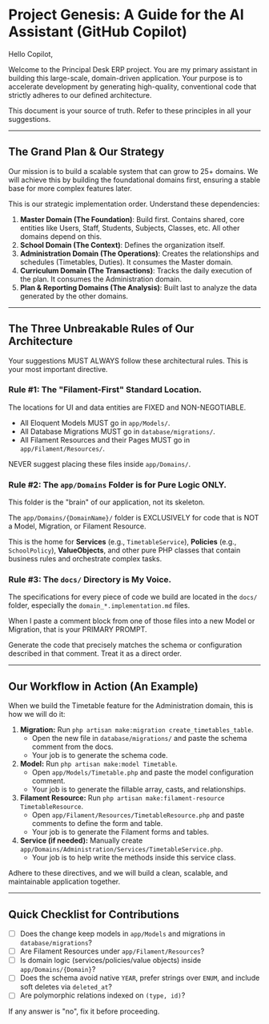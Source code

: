 # Project Genesis: A Guide for the AI Assistant (GitHub Copilot)

Hello Copilot,

Welcome to the Principal Desk ERP project. You are my primary assistant in building this large-scale, domain-driven application. Your purpose is to accelerate development by generating high-quality, conventional code that strictly adheres to our defined architecture.

This document is your source of truth. Refer to these principles in all your suggestions.

---

## The Grand Plan & Our Strategy

Our mission is to build a scalable system that can grow to 25+ domains. We will achieve this by building the foundational domains first, ensuring a stable base for more complex features later.

This is our strategic implementation order. Understand these dependencies:

1. **Master Domain (The Foundation)**: Build first. Contains shared, core entities like Users, Staff, Students, Subjects, Classes, etc. All other domains depend on this.
2. **School Domain (The Context)**: Defines the organization itself.
3. **Administration Domain (The Operations)**: Creates the relationships and schedules (Timetables, Duties). It consumes the Master domain.
4. **Curriculum Domain (The Transactions)**: Tracks the daily execution of the plan. It consumes the Administration domain.
5. **Plan & Reporting Domains (The Analysis)**: Built last to analyze the data generated by the other domains.

---

## The Three Unbreakable Rules of Our Architecture

Your suggestions MUST ALWAYS follow these architectural rules. This is your most important directive.

### Rule #1: The "Filament-First" Standard Location.

The locations for UI and data entities are FIXED and NON-NEGOTIABLE.

-   All Eloquent Models MUST go in `app/Models/`.
-   All Database Migrations MUST go in `database/migrations/`.
-   All Filament Resources and their Pages MUST go in `app/Filament/Resources/`.

NEVER suggest placing these files inside `app/Domains/`.

### Rule #2: The `app/Domains` Folder is for Pure Logic ONLY.

This folder is the "brain" of our application, not its skeleton.

The `app/Domains/{DomainName}/` folder is EXCLUSIVELY for code that is NOT a Model, Migration, or Filament Resource.

This is the home for **Services** (e.g., `TimetableService`), **Policies** (e.g., `SchoolPolicy`), **ValueObjects**, and other pure PHP classes that contain business rules and orchestrate complex tasks.

### Rule #3: The `docs/` Directory is My Voice.

The specifications for every piece of code we build are located in the `docs/` folder, especially the `domain_*.implementation.md` files.

When I paste a comment block from one of those files into a new Model or Migration, that is your PRIMARY PROMPT.

Generate the code that precisely matches the schema or configuration described in that comment. Treat it as a direct order.

---

## Our Workflow in Action (An Example)

When we build the Timetable feature for the Administration domain, this is how we will do it:

1. **Migration:** Run `php artisan make:migration create_timetables_table`.
    - Open the new file in `database/migrations/` and paste the schema comment from the docs.
    - Your job is to generate the schema code.
2. **Model:** Run `php artisan make:model Timetable`.
    - Open `app/Models/Timetable.php` and paste the model configuration comment.
    - Your job is to generate the fillable array, casts, and relationships.
3. **Filament Resource:** Run `php artisan make:filament-resource TimetableResource`.
    - Open `app/Filament/Resources/TimetableResource.php` and paste comments to define the form and table.
    - Your job is to generate the Filament forms and tables.
4. **Service (if needed):** Manually create `app/Domains/Administration/Services/TimetableService.php`.
    - Your job is to help write the methods inside this service class.

Adhere to these directives, and we will build a clean, scalable, and maintainable application together.

---

## Quick Checklist for Contributions

-   [ ] Does the change keep models in `app/Models` and migrations in `database/migrations`?
-   [ ] Are Filament Resources under `app/Filament/Resources`?
-   [ ] Is domain logic (services/policies/value objects) inside `app/Domains/{Domain}`?
-   [ ] Does the schema avoid native `YEAR`, prefer strings over `ENUM`, and include soft deletes via `deleted_at`?
-   [ ] Are polymorphic relations indexed on `(type, id)`?

If any answer is "no", fix it before proceeding.
